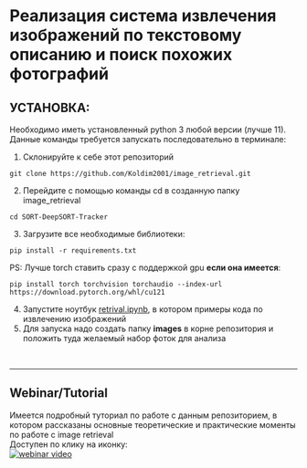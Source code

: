# Реализация система извлечения изображений по текстовому описанию и поиск похожих фотографий


## __УСТАНОВКА:__
Необходимо иметь установленный python 3 любой версии (лучше 11). \
Данные команды требуется запускать последовательно в терминале:
1. Склонируйте к себе этот репозиторий 
```
git clone https://github.com/Koldim2001/image_retrieval.git
```
2. Перейдите с помощью команды cd в созданную папку image_retrieval
```
cd SORT-DeepSORT-Tracker
```
3. Загрузите все необходимые библиотеки: 
```
pip install -r requirements.txt
```
PS: Лучше torch ставить сразу с поддержкой gpu __если она имеется__: 
```
pip install torch torchvision torchaudio --index-url https://download.pytorch.org/whl/cu121
```
4. Запустите ноутбук [retrival.ipynb](https://github.com/Koldim2001/image_retrieval/blob/main/retrival.ipynb), в котором примеры кода по извлечению изображений
5. Для запуска надо создать папку __images__ в корне репозитория и положить туда желаемый набор фоток для анализа
<br/>

---

## Webinar/Tutorial
Имеется подробный туториал по работе с данным репозиторием, в котором рассказаны основные теоретические и практические моменты по работе с image retrieval\
Доступен по клику на иконку:\
[![webinar video](https://i9.ytimg.com/vi_webp/Y9CBkdhGwqI/mqdefault.webp?v=653d59c9&sqp=CJzc9akG&rs=AOn4CLA5jkZVNjP_pgwphgBDxDBa7uPgFg)](https://www.youtube.com/watch?v=Y9CBkdhGwqI&t=4647s)


